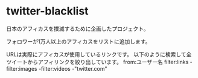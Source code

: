 # twitter-blacklist
日本のアフィカスを撲滅するために企画したプロジェクト。

フォロワーが1万人以上のアフィカスをリストに追加します。

URLは実際にアフィカスが使用しているリンクです。
以下のように検索して全ツイートからアフィリンクを絞り出しています。
from:ユーザー名 filter:links -filter:images -filter:videos -"twitter.com"
